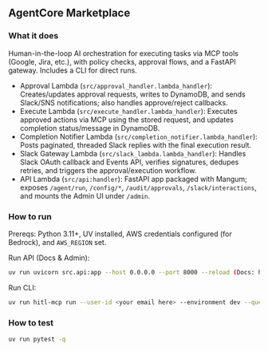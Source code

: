 ## AgentCore Marketplace

### What it does

Human-in-the-loop AI orchestration for executing tasks via MCP tools (Google, Jira, etc.), with policy checks, approval flows, and a FastAPI gateway. Includes a CLI for direct runs.

- Approval Lambda (`src/approval_handler.lambda_handler`): Creates/updates approval requests, writes to DynamoDB, and sends Slack/SNS notifications; also handles approve/reject callbacks.
- Execute Lambda (`src/execute_handler.lambda_handler`): Executes approved actions via MCP using the stored request, and updates completion status/message in DynamoDB.
- Completion Notifier Lambda (`src/completion_notifier.lambda_handler`): Posts paginated, threaded Slack replies with the final execution result.
- Slack Gateway Lambda (`src/slack_lambda.lambda_handler`): Handles Slack OAuth callback and Events API, verifies signatures, dedupes retries, and triggers the approval/execution workflow.
- API Lambda (`src/api:handler`): FastAPI app packaged with Mangum; exposes `/agent/run`, `/config/*`, `/audit/approvals`, `/slack/interactions`, and mounts the Admin UI under `/admin`.

### How to run

Prereqs: Python 3.11+, UV installed, AWS credentials configured (for Bedrock), and `AWS_REGION` set.

Run API (Docs & Admin): 
```bash
uv run uvicorn src.api:app --host 0.0.0.0 --port 8000 --reload (Docs: http://localhost:8000/docs, Admin: http://localhost:8000/admin)
```
Run CLI: 
```bash
uv run hitl-mcp run --user-id <your email here> --environment dev --query "<your query here>"
```

### How to test

```bash
uv run pytest -q
```

